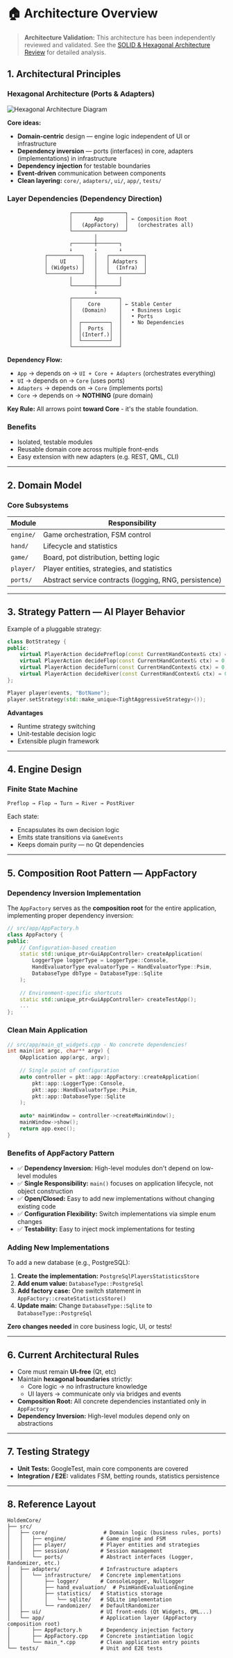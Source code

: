# 🏠 Architecture Overview

> **Architecture Validation:** This architecture has been independently reviewed and validated. See the [SOLID & Hexagonal Architecture Review](ARCHITECTURE_REVIEW.md) for detailed analysis.

## 1. Architectural Principles

### Hexagonal Architecture (Ports & Adapters)

![Hexagonal Architecture Diagram](architecture.png)

**Core ideas:**
- **Domain-centric** design — engine logic independent of UI or infrastructure
- **Dependency inversion** — ports (interfaces) in core, adapters (implementations) in infrastructure
- **Dependency injection** for testable boundaries
- **Event-driven** communication between components
- **Clean layering:** `core/`, `adapters/`, `ui/`, `app/`, `tests/`

### Layer Dependencies (Dependency Direction)

```
                    ┌─────────────────┐
                    │       App       │ ← Composition Root
                    │   (AppFactory)  │   (orchestrates all)
                    └─────────────────┘
                            │
                    ┌───────┼───────┐
                    ↓       ↓       ↓
            ┌───────────┐   │   ┌───────────┐
            │    UI     │   │   │ Adapters  │
            │ (Widgets) │   │   │  (Infra)  │
            └───────────┘   │   └───────────┘
                    │       │       │
                    └───────┼───────┘
                            ↓
                    ┌───────────────┐
                    │     Core      │ ← Stable Center
                    │   (Domain)    │   • Business Logic
                    │               │   • Ports
                    │  ┌─────────┐  │   • No Dependencies
                    │  │  Ports  │  │
                    │  │(Interf.)│  │
                    │  └─────────┘  │
                    └───────────────┘
```

**Dependency Flow:**
- `App` → depends on → `UI + Core + Adapters` (orchestrates everything)
- `UI` → depends on → `Core` (uses ports)
- `Adapters` → depends on → `Core` (implements ports)  
- `Core` → depends on → **NOTHING** (pure domain)

**Key Rule:** All arrows point **toward Core** - it's the stable foundation.

### Benefits
- Isolated, testable modules
- Reusable domain core across multiple front-ends
- Easy extension with new adapters (e.g. REST, QML, CLI)

---

## 2. Domain Model

### Core Subsystems
| Module | Responsibility |
|---------|----------------|
| `engine/` | Game orchestration, FSM control |
| `hand/` | Lifecycle and statistics |
| `game/` | Board, pot distribution, betting logic |
| `player/` | Player entities, strategies, and statistics |
| `ports/` | Abstract service contracts (logging, RNG, persistence) |

---

## 3. Strategy Pattern — AI Player Behavior

Example of a pluggable strategy:

```cpp
class BotStrategy {
public:
    virtual PlayerAction decidePreflop(const CurrentHandContext& ctx) = 0;
    virtual PlayerAction decideFlop(const CurrentHandContext& ctx) = 0;
    virtual PlayerAction decideTurn(const CurrentHandContext& ctx) = 0;
    virtual PlayerAction decideRiver(const CurrentHandContext& ctx) = 0;
};

Player player(events, "BotName");
player.setStrategy(std::make_unique<TightAggressiveStrategy>());
```

**Advantages**
- Runtime strategy switching  
- Unit-testable decision logic  
- Extensible plugin framework  

---

## 4. Engine Design

### Finite State Machine
`Preflop → Flop → Turn → River → PostRiver`

Each state:
- Encapsulates its own decision logic
- Emits state transitions via `GameEvents`
- Keeps domain purity — no Qt dependencies

---

## 5. Composition Root Pattern — AppFactory

### Dependency Inversion Implementation

The `AppFactory` serves as the **composition root** for the entire application, implementing proper dependency inversion:

```cpp
// src/app/AppFactory.h
class AppFactory {
public:
    // Configuration-based creation
    static std::unique_ptr<GuiAppController> createApplication(
        LoggerType loggerType = LoggerType::Console,
        HandEvaluatorType evaluatorType = HandEvaluatorType::Psim,
        DatabaseType dbType = DatabaseType::Sqlite
    );
    
    // Environment-specific shortcuts
    static std::unique_ptr<GuiAppController> createTestApp();
    ...
};
```

### Clean Main Application

```cpp
// src/app/main_qt_widgets.cpp - No concrete dependencies!
int main(int argc, char** argv) {
    QApplication app(argc, argv);
    
    // Single point of configuration
    auto controller = pkt::app::AppFactory::createApplication(
        pkt::app::LoggerType::Console,
        pkt::app::HandEvaluatorType::Psim,
        pkt::app::DatabaseType::Sqlite
    );
    
    auto* mainWindow = controller->createMainWindow();
    mainWindow->show();
    return app.exec();
}
```

### Benefits of AppFactory Pattern

- ✅ **Dependency Inversion:** High-level modules don't depend on low-level modules
- ✅ **Single Responsibility:** `main()` focuses on application lifecycle, not object construction
- ✅ **Open/Closed:** Easy to add new implementations without changing existing code
- ✅ **Configuration Flexibility:** Switch implementations via simple enum changes
- ✅ **Testability:** Easy to inject mock implementations for testing

### Adding New Implementations

To add a new database (e.g., PostgreSQL):

1. **Create the implementation:** `PostgreSqlPlayersStatisticsStore`
2. **Add enum value:** `DatabaseType::PostgreSql`
3. **Add factory case:** One switch statement in `AppFactory::createStatisticsStore()`
4. **Update main:** Change `DatabaseType::Sqlite` to `DatabaseType::PostgreSql`

**Zero changes needed** in core business logic, UI, or tests!

---

## 6. Current Architectural Rules

- Core must remain **UI-free** (Qt, etc)
- Maintain **hexagonal boundaries** strictly:
  - Core logic → no infrastructure knowledge  
  - UI layers → communicate only via bridges and events
- **Composition Root:** All concrete dependencies instantiated only in `AppFactory`
- **Dependency Inversion:** High-level modules depend only on abstractions

---

## 7. Testing Strategy

- **Unit Tests:** GoogleTest, main core components are covered  
- **Integration / E2E:** validates FSM, betting rounds, statistics persistence  

---

## 8. Reference Layout

```
HoldemCore/
├── src/
│   ├── core/                  # Domain logic (business rules, ports)
│   │   ├── engine/           # Game engine and FSM
│   │   ├── player/           # Player entities and strategies
│   │   ├── session/          # Session management
│   │   └── ports/            # Abstract interfaces (Logger, Randomizer, etc.)
│   ├── adapters/             # Infrastructure adapters
│   │   └── infrastructure/   # Concrete implementations
│   │       ├── logger/       # ConsoleLogger, NullLogger
│   │       ├── hand_evaluation/  # PsimHandEvaluationEngine
│   │       ├── statistics/   # Statistics storage
│   │       │   └── sqlite/   # SQLite implementation
│   │       └── randomizer/   # DefaultRandomizer
│   ├── ui/                   # UI front-ends (Qt Widgets, QML...)
│   └── app/                  # Application layer (AppFactory composition root)
│       ├── AppFactory.h      # Dependency injection factory
│       ├── AppFactory.cpp    # Concrete instantiation logic
│       └── main_*.cpp        # Clean application entry points
└── tests/                    # Unit and E2E tests
```




